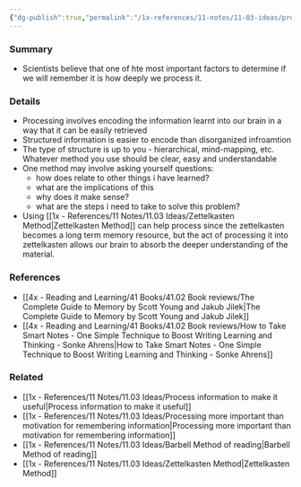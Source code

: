 ```yaml
---
{"dg-publish":true,"permalink":"/1x-references/11-notes/11-03-ideas/process-information-deeply-by-having-a-structured-note-system/","title":"Process information deeply by having a structured note system","created":"2023-04-23T19:40:25.000+03:00","updated":"2024-02-14T20:18:25.131+03:00"}
---
```



### Summary
- Scientists believe that one of hte most important factors to determine if we will remember it is how deeply we process it.

### Details
- Processing involves encoding the information learnt into our brain in a way that it can be easily retrieved
- Structured information is easier to encode than disorganized infroamtion
- The type of structure is up to you - hierarchical, mind-mapping, etc. Whatever method you use should be clear, easy and understandable
- One method may involve asking yourself questions:
	- how does relate to other things i have learned?
	- what are the implications of this
	- why does it make sense?
	- what are the steps i need to take to solve this problem?
- Using [[1x - References/11 Notes/11.03 Ideas/Zettelkasten Method\|Zettelkasten Method]] can help process since the zettelkasten becomes a long term memory resource, but the act of processing it into zettelkasten allows our brain to absorb the deeper understanding of the material.

### References
- [[4x - Reading and Learning/41 Books/41.02 Book reviews/The Complete Guide to Memory by Scott Young and Jakub Jilek\|The Complete Guide to Memory by Scott Young and Jakub Jilek]] 
- [[4x - Reading and Learning/41 Books/41.02 Book reviews/How to Take Smart Notes - One Simple Technique to Boost Writing Learning and Thinking - Sonke Ahrens\|How to Take Smart Notes - One Simple Technique to Boost Writing Learning and Thinking - Sonke Ahrens]]

### Related
- [[1x - References/11 Notes/11.03 Ideas/Process information to make it useful\|Process information to make it useful]]
- [[1x - References/11 Notes/11.03 Ideas/Processing more important than motivation for remembering information\|Processing more important than motivation for remembering information]]
- [[1x - References/11 Notes/11.03 Ideas/Barbell Method of reading\|Barbell Method of reading]]
- [[1x - References/11 Notes/11.03 Ideas/Zettelkasten Method\|Zettelkasten Method]]



